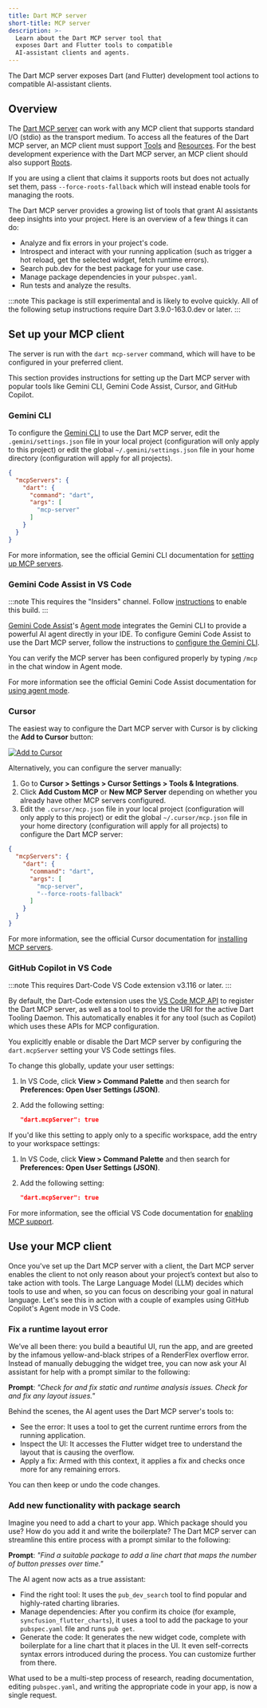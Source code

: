 ```yaml
---
title: Dart MCP server
short-title: MCP server
description: >-
  Learn about the Dart MCP server tool that
  exposes Dart and Flutter tools to compatible
  AI-assistant clients and agents.
---
```


The Dart MCP server exposes Dart (and Flutter)
development tool actions to compatible AI-assistant
clients.

## Overview

The [Dart MCP server][] can work with any MCP client that
supports standard I/O (stdio) as the transport medium.
To access all the features of the Dart MCP server, an
MCP client must support [Tools][] and [Resources][].
For the best development experience with the Dart MCP
server, an MCP client should also support [Roots][].

If you are using a client that claims it supports roots
but does not actually set them, pass
`--force-roots-fallback` which will instead enable tools
for managing the roots.

The Dart MCP server provides a growing list of tools that
grant AI assistants deep insights into your project.
Here is an overview of a few things it can do:

*  Analyze and fix errors in your project's code.
*  Introspect and interact with your running application
   (such as trigger a hot reload, get the selected widget,
   fetch runtime errors).
*  Search pub.dev for the best package for your use case.
*  Manage package dependencies in your `pubspec.yaml`.
*  Run tests and analyze the results.

:::note
This package is still experimental and is likely to
evolve quickly. All of the following setup instructions
require Dart 3.9.0-163.0.dev or later.
:::

[Tools]: https://modelcontextprotocol.io/docs/concepts/tools
[Resources]: https://modelcontextprotocol.io/docs/concepts/resources
[Roots]: https://modelcontextprotocol.io/docs/concepts/roots
[Dart MCP server]: {{site.repo.dart.org}}/ai/blob/main/pkgs/dart_mcp_server

## Set up your MCP client

The server is run with the `dart mcp-server` command, which will
have to be configured in your preferred client.

This section provides instructions for setting up the
Dart MCP server with popular tools like Gemini CLI,
Gemini Code Assist, Cursor, and GitHub Copilot.

### Gemini CLI

To configure the [Gemini CLI][] to use
the Dart MCP server, edit the `.gemini/settings.json`
file in your local project (configuration will only apply
to this project) or edit the global
`~/.gemini/settings.json` file in your home directory
(configuration will apply for all projects).

```json
{
  "mcpServers": {
    "dart": {
      "command": "dart",
      "args": [
        "mcp-server"
      ]
    }
  }
}
```

For more information, see the official Gemini CLI
documentation for [setting up MCP servers][].

[Gemini CLI]: https://github.com/google-gemini/gemini-cli
[setting up MCP servers]: https://github.com/google-gemini/gemini-cli/blob/main/docs/tools/mcp-server.md#how-to-set-up-your-mcp-server

### Gemini Code Assist in VS Code

:::note
This requires the "Insiders" channel.
Follow [instructions][] to enable this build.
:::

[Gemini Code Assist][]'s [Agent mode][] integrates the
Gemini CLI to provide a powerful AI agent
directly in your IDE. To configure Gemini Code Assist to
use the Dart MCP server, follow the instructions to
[configure the Gemini CLI][].

You can verify the MCP server has been configured
properly by typing `/mcp` in the chat window in Agent
mode.

For more information see the official Gemini Code Assist
documentation for [using agent mode][].

[instructions]: https://developers.google.com/gemini-code-assist/docs/use-agentic-chat-pair-programmer#before-you-begin
[Gemini Code Assist]: https://codeassist.google/
[Agent mode]: https://developers.google.com/gemini-code-assist/docs/use-agentic-chat-pair-programmer
[configure the Gemini CLI]: #gemini-cli
[using agent mode]: https://developers.google.com/gemini-code-assist/docs/use-agentic-chat-pair-programmer#before-you-begin

### Cursor

The easiest way to configure the Dart MCP server with
Cursor is by clicking the **Add to Cursor** button:

[![Add to Cursor](https://cursor.com/deeplink/mcp-install-dark.svg)](https://cursor.com/install-mcp?name=dart&config=eyJ0eXBlIjoic3RkaW8iLCJjb21tYW5kIjoiZGFydCBtY3Atc2VydmVyIC0tZXhwZXJpbWVudGFsLW1jcC1zZXJ2ZXIgLS1mb3JjZS1yb290cy1mYWxsYmFjayJ9)

Alternatively, you can configure the server manually:

1.  Go to **Cursor > Settings > Cursor Settings > Tools
    & Integrations**.
1.  Click **Add Custom MCP** or **New MCP Server**
    depending on whether you already have other MCP
    servers configured.
1.  Edit the `.cursor/mcp.json` file in your local
    project (configuration will only apply to this
    project) or edit the global `~/.cursor/mcp.json`
    file in your home directory (configuration will apply
    for all projects) to configure the Dart MCP server:

```json
{
  "mcpServers": {
    "dart": {
      "command": "dart",
      "args": [
        "mcp-server",
        "--force-roots-fallback"
      ]
    }
  }
}
```

For more information, see the official Cursor
documentation for [installing MCP servers][].

[installing MCP servers]: https://docs.cursor.com/context/model-context-protocol#installing-mcp-servers

### GitHub Copilot in VS Code

:::note
This requires Dart-Code VS Code extension v3.116 or
later.
:::

By default, the Dart-Code extension uses the
[VS Code MCP API][] to register the Dart MCP server, as well
as a tool to provide the URI for the active Dart Tooling
Daemon. This automatically enables it for any tool (such as
Copilot) which uses these APIs for MCP configuration.

You explicitly enable or disable the Dart MCP server by
configuring the `dart.mcpServer` setting your VS Code
settings files.

To change this globally, update your user settings:

1. In VS Code, click **View > Command Palette** and then
   search for **Preferences: Open User Settings (JSON)**.

1. Add the following setting:

    ```json
    "dart.mcpServer": true
    ```

If you'd like this setting to apply only to a specific
workspace, add the entry to your workspace settings:

1. In VS Code, click **View > Command Palette** and then
   search for **Preferences: Open User Settings (JSON)**.

1. Add the following setting:

    ```json
    "dart.mcpServer": true
    ```

For more information, see the official VS Code
documentation for [enabling MCP support][].

[VS Code MCP API]: https://code.visualstudio.com/api/extension-guides/mcp
[enabling MCP support]: https://code.visualstudio.com/docs/copilot/chat/mcp-servers#_enable-mcp-support-in-vs-code

## Use your MCP client

Once you've set up the Dart MCP server with a client,
the Dart MCP server enables the client to not only reason
about your project’s context but also to take action with tools.
The Large Language Model (LLM) decides which tools to use and
when, so you can focus on describing your goal in natural language.
Let's see this in action with a couple of examples using
GitHub Copilot's Agent mode in VS Code.

### Fix a runtime layout error

We’ve all been there: you build a beautiful UI, run the app,
and are greeted by the infamous yellow-and-black stripes of
a RenderFlex overflow error. Instead of manually debugging the
widget tree, you can now ask your AI assistant for help with a
prompt similar to the following:

**Prompt**: *"Check for and fix static and runtime analysis issues.
Check for and fix any layout issues."*

Behind the scenes, the AI agent uses the Dart MCP server's tools to:

*  See the error: It uses a tool to get the current runtime errors
   from the running application.
*  Inspect the UI: It accesses the Flutter widget tree to understand
   the layout that is causing the overflow.
*  Apply a fix: Armed with this context, it applies a fix and checks
   once more for any remaining errors.

You can then keep or undo the code changes.

### Add new functionality with package search

Imagine you need to add a chart to your app. Which package
should you use? How do you add it and write the boilerplate?
The Dart MCP server can streamline this entire process with
a prompt similar to the following:

**Prompt**: *"Find a suitable package to add a line chart that
maps the number of button presses over time."*

The AI agent now acts as a true assistant:

*  Find the right tool: It uses the `pub_dev_search` tool to
   find popular and highly-rated charting libraries.
*  Manage dependencies: After you confirm its choice (for
   example, `syncfusion_flutter_charts`), it uses a tool to
   add the package to your `pubspec.yaml` file and runs
   `pub get`.
*  Generate the code: It generates the new widget code, complete
   with boilerplate for a line chart that it places in the UI.
   It even self-corrects syntax errors introduced during the
   process. You can customize further from there.

What used to be a multi-step process of research, reading
documentation, editing `pubspec.yaml`, and writing the appropriate
code in your app, is now a single request.
